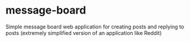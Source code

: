 # message-board
Simple message board web application for creating posts and replying to posts (extremely simplified version of an application like Reddit)
